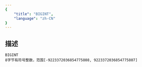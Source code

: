 ```yaml
---
{
    "title": "BIGINT",
    "language": "zh-CN"
}
---
```


## 描述
    BIGINT
    8字节有符号整数，范围[-9223372036854775808, 9223372036854775807]

